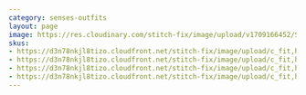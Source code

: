 ```yaml
---
category: senses-outfits
layout: page
image: https://res.cloudinary.com/stitch-fix/image/upload/v1709166452/Style_studio/Styleshuffle/2023-09-27_W_OLOF_G22_07021.jpg
skus:
- https://d3n78nkjl8tizo.cloudfront.net/stitch-fix/image/upload/c_fit,h_720,w_862/v1674629516/qq9sgjckk1gu0itotjg0.jpg
- https://d3n78nkjl8tizo.cloudfront.net/stitch-fix/image/upload/c_fit,h_720,w_862/v1682994165/gpnkpqifxrecutsusvzf.jpg
- https://d3n78nkjl8tizo.cloudfront.net/stitch-fix/image/upload/c_fit,h_720,w_862/v1696485502/dh8hx9sifykfxgz621hj.jpg
- https://d3n78nkjl8tizo.cloudfront.net/stitch-fix/image/upload/c_fit,h_720,w_862/v1655522319/uqrsbjchnrpwxlq4ssin.jpg
---
```


